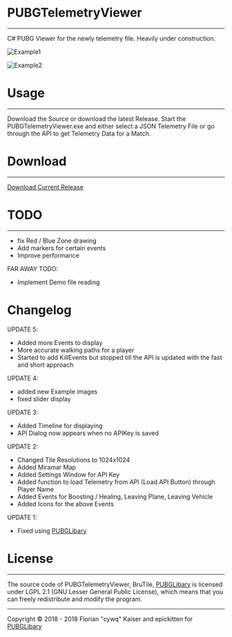 # PUBGTelemetryViewer
-------
C# PUBG Viewer for the newly telemetry file. Heavily under construction.

![Example1](https://github.com/cywq/PUBGTelemetryViewer/blob/master/Example1.png)

![Example2](https://github.com/cywq/PUBGTelemetryViewer/blob/master/Example2.png)

# Usage
-------
Download the Source or download the latest Release. Start the PUBGTelemetryViewer.exe and either select a JSON Telemetry File or go through the API to get Telemetry Data for a Match.

# Download
-------
[Download Current Release](https://github.com/cywq/PUBGTelemetryViewer/releases/tag/v0.2)

# TODO
-------
* fix Red / Blue Zone drawing
* Add markers for certain events
* Improve performance


FAR AWAY TODO:
* Implement Demo file reading


# Changelog
 UPDATE 5:
* Added more Events to display
* More accurate walking paths for a player
* Started to add KillEvents but stopped till the API is updated with the fast and short approach

 UPDATE 4:
* added new Example images
* fixed slider display

 UPDATE 3:
* Added Timeline for displaying
* API Dialog now appears when no APIKey is saved

 UPDATE 2:
* Changed Tile Resolutions to 1024x1024
* Added Miramar Map
* Added Settings Window for API Key
* Added function to load Telemetry from API (Load API Button) through Player Name
* Added Events for Boosting / Healing, Leaving Plane, Leaving Vehicle
* Added Icons for the above Events

 UPDATE 1:
* Fixed using [PUBGLibary](https://github.com/EpicKitten/PUBGLibrary)

# License
-------

The source code of PUBGTelemetryViewer, BruTile, [PUBGLibary](https://github.com/EpicKitten/PUBGLibrary) is licensed under LGPL 2.1 (GNU Lesser General Public License), which means that you can freely redistribute and modify the program.

- - - - - - - - - - - - - - - - - - - - - - - - - - - - - -
Copyright &copy; 2018 - 2018 Florian "cywq" Kaiser and epickitten for [PUBGLibary](https://github.com/EpicKitten/PUBGLibrary)
